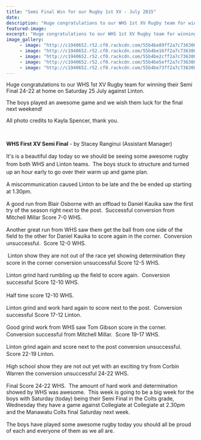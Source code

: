 ```yaml
---
title: "Semi Final Win for our Rugby 1st XV - July 2015"
date: 
description: "Huge congratulations to our WHS 1st XV Rugby team for winning their Semi Final 24-22 at home on Saturday 25 July 2015 against Linton."
featured-image: 
excerpt: "Huge congratulations to our WHS 1st XV Rugby team for winning their Semi Final 24-22 at home on Saturday 25 July 2015 against Linton."
image_gallery:
     - image: "http://c1940652.r52.cf0.rackcdn.com/55b4be89ff2a7c736300029f/1st-XV-v-Linton,-Semi-final-25.7.15-12.gif"
     - image: "http://c1940652.r52.cf0.rackcdn.com/55b4be16ff2a7c7363000295/1st-XV-v-Linton,-Semi-final-25.7.15-7.gif"
     - image: "http://c1940652.r52.cf0.rackcdn.com/55b4be2cff2a7c7363000297/1st-XV-v-Linton,-Semi-final-25.7.15-8.gif"
     - image: "http://c1940652.r52.cf0.rackcdn.com/55b4be5eff2a7c736300029b/1st-XV-v-Linton,-Semi-final-25.7.15-10.gif"
     - image: "http://c1940652.r52.cf0.rackcdn.com/55b4be73ff2a7c736300029d/1st-XV-v-Linton,-Semi-final-25.7.15-11.gif"
---
```


<p>Huge congratulations to our WHS 1st XV Rugby team for winning their Semi Final 24-22 at home on Saturday 25 July against Linton.</p>
<p><span>The boys played an awesome game and we wish them luck for the final next weekend! </span></p>
<p><span>All photo credits to Kayla Spencer, thank you.</span></p>
<p>&nbsp;</p>
<p><strong>WHS First XV Semi Final</strong>&nbsp;- by Stacey Ranginui (Assistant Manager)&nbsp;</p>
<p><span style="line-height: 1.5;">It's is a beautiful day today so we should be seeing some awesome rugby from both WHS and Linton teams.&nbsp; The boys stuck to structure and turned up an hour early to go over their warm up and game plan.&nbsp;</span><span style="line-height: 1.5;">&nbsp;</span></p>
<p>A miscommunication caused Linton to be late and the be ended up starting at 1.30pm.<span style="line-height: 1.5;">&nbsp;</span></p>
<p>A good run from Blair Osborne with an offload to Daniel Kauika saw the first try of the season right next to the post.&nbsp; Successful conversion from Mitchell Millar Score 7-0 WHS.<span style="line-height: 1.5;">&nbsp;</span></p>
<p>Another great run from WHS saw them get the ball from one side of the field to the other for Daniel Kauika to score again in the corner.&nbsp; Conversion unsuccessful.&nbsp; Score 12-0 WHS.<span style="line-height: 1.5;">&nbsp;</span></p>
<p>&nbsp;Linton show they are not out of the race yet showing determination they score in the corner conversion unsuccessful Score 12-5 WHS.<span style="line-height: 1.5;">&nbsp;</span></p>
<p>Linton grind hard rumbling up the field to score again.&nbsp; Conversion successful Score 12-10 WHS.<span style="line-height: 1.5;">&nbsp;</span></p>
<p>Half time score 12-10 WHS.<span style="line-height: 1.5;">&nbsp;</span></p>
<p>Linton grind and work hard again to score next to the post.&nbsp; Conversion successful Score 17-12 Linton.<span style="line-height: 1.5;">&nbsp;</span></p>
<p>Good grind work from WHS saw Tom Gibson score in the corner.&nbsp; Conversion successful from Mitchell Millar.&nbsp; Score 19-17 WHS.<span style="line-height: 1.5;">&nbsp;</span></p>
<p>Linton grind again and score next to the post conversion unsuccessful.&nbsp; Score 22-19 Linton.<span style="line-height: 1.5;">&nbsp;</span></p>
<p>High school show they are not out yet with an exciting try from Corbin Warren the conversion unsuccessful 24-22 WHS.<span style="line-height: 1.5;">&nbsp;</span></p>
<p>Final Score 24-22 WHS.&nbsp; The amount of hard work and determination showed by WHS was awesome.&nbsp; This week is going to be a big week for the boys with Saturday (today) being their Semi Final in the Colts grade, Wednesday they have a game against Collegiate at Collegiate at 2.30pm and the Manawatu Colts final Saturday next week.<span style="line-height: 1.5;">&nbsp;</span></p>
<p>The boys have played some awesome rugby today you should all be proud of each and everyone of them as we all are.</p>

